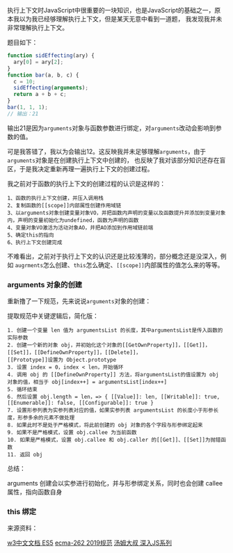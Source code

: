 执行上下文时JavaScript中很重要的一块知识，也是JavaScript的基础之一，原本我以为我已经够理解执行上下文，但是某天无意中看到一道题，
我发现我并未非常理解执行上下文。

题目如下：
```javascript
function sidEffecting(ary) {
  ary[0] = ary[2];
}
function bar(a, b, c) {
  c = 10;
  sidEffecting(arguments);
  return a + b + c;
}
bar(1, 1, 1);
// 输出：21
```

输出21是因为`arguments`对象与函数参数进行绑定，对`arguments`改动会影响到参数的值。

可是我答错了，我以为会输出12。这反映我并未足够理解`arguments`，由于`arguments`对象是在创建执行上下文中创建的，
也反映了我对该部分知识还存在盲区，于是我决定重新再理一遍执行上下文的创建过程。

我之前对于函数的执行上下文的创建过程的认识是这样的：

```
1、函数的执行上下文创建，并压入调用栈
2、复制函数的[[scope]]内部属性创建作用域链
3、以arguments对象创建变量对象VO，并把函数内声明的变量以及函数提升并添加到变量对象内，声明的变量初始化为undefined，函数为声明的函数
4、变量对象VO激活为活动对象AO，并把AO添加到作用域链前端
5、确定this的指向
6、执行上下文创建完成
```

不难看出，之前对于执行上下文的认识还是比较浅薄的，部分概念还是没深入，例如 `augrments`怎么创建、`this`怎么确定、`[[scope]]`内部属性的值怎么来的等等。

### arguments 对象的创建

重新撸了一下规范，先来说说`arguments`对象的创建：

提取规范中关键逻辑后，简化版：
```
1. 创建一个变量 len 值为 argumentsList 的长度，其中argumentsList是传入函数的实际参数
2. 创建一个新的对象 obj，并初始化这个对象的[[GetOwnProperty]]，[[Get]]，[[Set]]，[[DefineOwnProperty]]，[[Delete]]，
[[Prototype]]设置为 Object.prototype
3. 设置 index = 0，index < len，开始循环
4. 调用 obj 的 [[DefineOwnProperty]] 方法，将argumentsList的值设置为 obj 对象的值，相当于 obj[index++] = argumentsList[index++] 
5. 循环结束
6. 然后设置 obj.length = len，=> { [[Value]]: len, [[Writable]]: true, [[Enumerable]]: false, [[Configurable]]: true }
7. 设置形参列表为实参列表对应的值，如果实参列表 argumentsList 的长度小于形参长度，形参多余的元素不做处理
8. 如果此时不是处于严格模式，将此前创建的 obj 对象的各个字段与形参绑定起来
9. 如果不是严格模式，设置 obj.callee 为当前函数
10. 如果是严格模式，设置 obj.callee 和 obj.caller 的[[Get]]、[[Set]]为抛错函数
11. 返回 obj
```

总结：

arguments 创建会以实参进行初始化，并与形参绑定关系，同时也会创建 callee 属性，指向函数自身

### this 绑定


来源资料：

[w3中文文档 ES5](https://www.w3.org/html/ig/zh/wiki/ES5)
[ecma-262 2019规范](https://tc39.es/ecma262/#sec-execution-contexts)
[汤姆大叔 深入JS系列](https://www.cnblogs.com/TomXu/archive/2011/12/15/2288411.html)